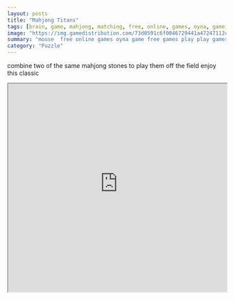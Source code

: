 ```yaml
---
layout: posts
title: "Mahjong Titans"
tags: [brain, game, mahjong, matching, free, online, games, oyna, game, free, games, play, play, games]
image: "https://img.gamedistribution.com/73d0591c6f0046729441a47247112c5c.jpg"
summary: "mouse  free online games oyna game free games play play games"
category: "Puzzle"
---
```


combine two of the same mahjong stones to play them off the field enjoy this classic

<iframe width="100%" height="480px;" src="https://html5.gamedistribution.com/73d0591c6f0046729441a47247112c5c/"></iframe>